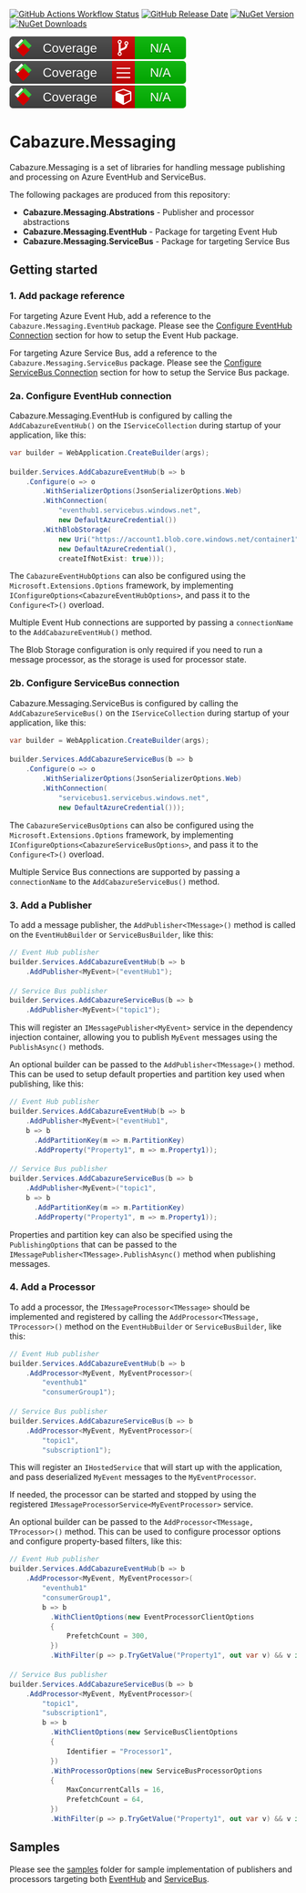 [![GitHub Actions Workflow Status](https://img.shields.io/github/actions/workflow/status/Cabazure/Cabazure.Messaging/.github%2Fworkflows%2Fci.yml)](https://github.com/Cabazure/Cabazure.Messaging/actions/workflows/ci.yml)
[![GitHub Release Date](https://img.shields.io/github/release-date/Cabazure/Cabazure.Messaging)](https://github.com/Cabazure/Cabazure.Messaging/releases)
[![NuGet Version](https://img.shields.io/nuget/v/Cabazure.Messaging?color=blue)](https://www.nuget.org/packages/Cabazure.Messaging)
[![NuGet Downloads](https://img.shields.io/nuget/dt/Cabazure.Messaging?color=blue)](https://www.nuget.org/stats/packages/Cabazure.Messaging?groupby=Version)

[![Branch Coverage](https://raw.githubusercontent.com/Cabazure/Cabazure.Messaging/main/.github/coveragereport/badge_branchcoverage.svg?raw=true)](https://github.com/Cabazure/Cabazure.Messaging/actions/workflows/ci.yml)
[![Line Coverage](https://raw.githubusercontent.com/Cabazure/Cabazure.Messaging/main/.github/coveragereport/badge_linecoverage.svg?raw=true)](https://github.com/Cabazure/Cabazure.Messaging/actions/workflows/ci.yml)
[![Method Coverage](https://raw.githubusercontent.com/Cabazure/Cabazure.Messaging/main/.github/coveragereport/badge_methodcoverage.svg?raw=true)](https://github.com/Cabazure/Cabazure.Messaging/actions/workflows/ci.yml)

# Cabazure.Messaging

Cabazure.Messaging is a set of libraries for handling message publishing and processing on Azure EventHub and ServiceBus.

The following packages are produced from this repository:
* **Cabazure.Messaging.Abstrations** - Publisher and processor abstractions
* **Cabazure.Messaging.EventHub** - Package for targeting Event Hub
* **Cabazure.Messaging.ServiceBus** - Package for targeting Service Bus

## Getting started

### 1. Add package reference

For targeting Azure Event Hub, add a reference to the `Cabazure.Messaging.EventHub` package. Please see the [Configure EventHub Connection](#2a-configure-eventhub-connection) section for how to setup the Event Hub package.

For targeting Azure Service Bus, add a reference to the `Cabazure.Messaging.ServiceBus` package. Please see the [Configure ServiceBus Connection](#2b-configure-servicebus-connection) section for how to setup the Service Bus package.

### 2a. Configure EventHub connection

Cabazure.Messaging.EventHub is configured by calling the `AddCabazureEventHub()` on the `IServiceCollection` during startup of your application, like this:

```csharp
var builder = WebApplication.CreateBuilder(args);

builder.Services.AddCabazureEventHub(b => b
    .Configure(o => o
        .WithSerializerOptions(JsonSerializerOptions.Web)
        .WithConnection(
            "eventhub1.servicebus.windows.net",
            new DefaultAzureCredential())
        .WithBlobStorage(
            new Uri("https://account1.blob.core.windows.net/container1"),
            new DefaultAzureCredential(),
            createIfNotExist: true)));
```

The `CabazureEventHubOptions` can also be configured using the `Microsoft.Extensions.Options` framework, by implementing `IConfigureOptions<CabazureEventHubOptions>`, and pass it to the `Configure<T>()` overload.

Multiple Event Hub connections are supported by passing a `connectionName` to the `AddCabazureEventHub()` method.

The Blob Storage configuration is only required if you need to run a message processor, as the storage is used for processor state.


### 2b. Configure ServiceBus connection

Cabazure.Messaging.ServiceBus is configured by calling the `AddCabazureServiceBus()` on the `IServiceCollection` during startup of your application, like this:

```csharp
var builder = WebApplication.CreateBuilder(args);

builder.Services.AddCabazureServiceBus(b => b
    .Configure(o => o
        .WithSerializerOptions(JsonSerializerOptions.Web)
        .WithConnection(
            "servicebus1.servicebus.windows.net",
            new DefaultAzureCredential()));
```

The `CabazureServiceBusOptions` can also be configured using the `Microsoft.Extensions.Options` framework, by implementing `IConfigureOptions<CabazureServiceBusOptions>`, and pass it to the `Configure<T>()` overload.

Multiple Service Bus connections are supported by passing a `connectionName` to the `AddCabazureServiceBus()` method.

### 3. Add a Publisher

To add a message publisher, the `AddPublisher<TMessage>()` method is called on the `EventHubBuilder` or `ServiceBusBuilder`, like this:

```csharp
// Event Hub publisher
builder.Services.AddCabazureEventHub(b => b
    .AddPublisher<MyEvent>("eventHub1");

// Service Bus publisher
builder.Services.AddCabazureServiceBus(b => b
    .AddPublisher<MyEvent>("topic1");
```

This will register an `IMessagePublisher<MyEvent>` service in the dependency injection container, allowing you to publish `MyEvent` messages using the `PublishAsync()` methods.

An optional builder can be passed to the `AddPublisher<TMessage>()` method. This can be used to setup default properties and partition key used when publishing, like this:

```csharp
// Event Hub publisher
builder.Services.AddCabazureEventHub(b => b
    .AddPublisher<MyEvent>("eventHub1",
    b => b
      .AddPartitionKey(m => m.PartitionKey)
      .AddProperty("Property1", m => m.Property1));

// Service Bus publisher
builder.Services.AddCabazureServiceBus(b => b
    .AddPublisher<MyEvent>("topic1",
    b => b
      .AddPartitionKey(m => m.PartitionKey)
      .AddProperty("Property1", m => m.Property1));
```

Properties and partition key can also be specified using the `PublishingOptions` that can be passed to the `IMessagePublisher<TMessage>.PublishAsync()` method when publishing messages.

### 4. Add a Processor

To add a processor, the `IMessageProcessor<TMessage>` should be implemented and registered by calling the `AddProcessor<TMessage, TProcessor>()` method on the `EventHubBuilder` or `ServiceBusBuilder`, like this:

```csharp
// Event Hub publisher
builder.Services.AddCabazureEventHub(b => b
    .AddProcessor<MyEvent, MyEventProcessor>(
        "eventhub1"
        "consumerGroup1");

// Service Bus publisher
builder.Services.AddCabazureServiceBus(b => b
    .AddProcessor<MyEvent, MyEventProcessor>(
        "topic1",
        "subscription1");
```

This will register an `IHostedService` that will start up with the application, and pass deserialized `MyEvent` messages to the `MyEventProcessor`.

If needed, the processor can be started and stopped by using the registered `IMessageProcessorService<MyEventProcessor>` service.

An optional builder can be passed to the `AddProcessor<TMessage, TProcessor>()` method. This can be used to configure processor options and configure property-based filters, like this:

```csharp
// Event Hub publisher
builder.Services.AddCabazureEventHub(b => b
    .AddProcessor<MyEvent, MyEventProcessor>(
        "eventhub1"
        "consumerGroup1",
        b => b
          .WithClientOptions(new EventProcessorClientOptions
          {
              PrefetchCount = 300,
          })
          .WithFilter(p => p.TryGetValue("Property1", out var v) && v is "Value1")));

// Service Bus publisher
builder.Services.AddCabazureServiceBus(b => b
    .AddProcessor<MyEvent, MyEventProcessor>(
        "topic1",
        "subscription1",
        b => b
          .WithClientOptions(new ServiceBusClientOptions
          {
              Identifier = "Processor1",
          })
          .WithProcessorOptions(new ServiceBusProcessorOptions
          {
              MaxConcurrentCalls = 16,
              PrefetchCount = 64,
          })
          .WithFilter(p => p.TryGetValue("Property1", out var v) && v is "Value1")));
```

## Samples

Please see the [samples](samples/) folder for sample implementation of publishers and processors targeting both [EventHub](samples/EventHub/) and [ServiceBus](samples/ServiceBus/).

